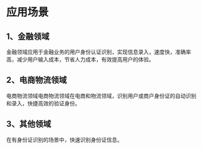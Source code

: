 # 应用场景

## 1、金融领域
金融领域应用于金融业务的用户身份认证识别，实现信息录入，速度快，准确率高，减少用户输入成本，节省人力成本，有效提高用户的体验。
## 2、电商物流领域
电商物流领域电商物流领域在电商和物流领域，识别用户或商户身份证的自动识别和录入，快捷高效的验证身份。
## 3、其他领域
在有身份证识别的场景中，快速识别身份证信息。